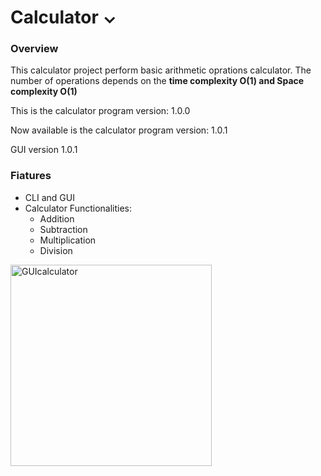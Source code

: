 # Calculator ⌄

### Overview
<p>
This calculator project perform basic arithmetic oprations calculator. The number of operations depends on the <b>time complexity O(1) and Space complexity O(1) </b>
</p>
This is the calculator program version: 1.0.0

Now available is the calculator program version: 1.0.1

GUI version 1.0.1

### Fiatures
 - CLI and GUI
 - Calculator Functionalities:
   -  Addition
   -  Subtraction
   -  Multiplication
   -  Division

<img width="322" alt="GUIcalculator" src="https://github.com/user-attachments/assets/ec374d3d-6a07-4281-be06-3d00b2a31256">
